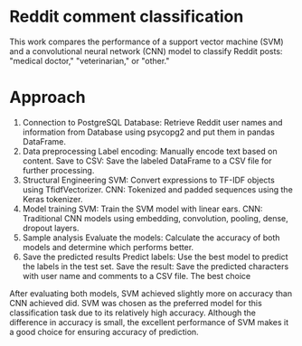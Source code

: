 # Reddit comment classification
This work compares the performance of a support vector machine (SVM) and a convolutional neural network (CNN) model to classify Reddit posts: "medical doctor," "veterinarian," or "other."

# Approach
1. Connection to PostgreSQL Database: Retrieve Reddit user names and information from Database using psycopg2 and put them in pandas DataFrame.
2. Data preprocessing
Label encoding: Manually encode text based on content.
Save to CSV: Save the labeled DataFrame to a CSV file for further processing.
3. Structural Engineering
SVM: Convert expressions to TF-IDF objects using TfidfVectorizer.
CNN: Tokenized and padded sequences using the Keras tokenizer.
4. Model training
SVM: Train the SVM model with linear ears.
CNN: Traditional CNN models using embedding, convolution, pooling, dense, dropout layers.
5. Sample analysis
Evaluate the models: Calculate the accuracy of both models and determine which performs better.
6. Save the predicted results
Predict labels: Use the best model to predict the labels in the test set.
Save the result: Save the predicted characters with user name and comments to a CSV file.
The best choice

After evaluating both models, SVM achieved slightly more on accuracy than CNN achieved did. SVM was chosen as the preferred model for this classification task due to its relatively high accuracy. Although the difference in accuracy is small, the excellent performance of SVM makes it a good choice for ensuring accuracy of prediction.
